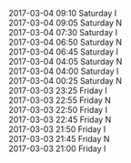 2017-03-04 09:10 Saturday  I  
2017-03-04 09:05 Saturday  N  
2017-03-04 07:30 Saturday  I  
2017-03-04 06:50 Saturday  N  
2017-03-04 06:45 Saturday  I  
2017-03-04 04:05 Saturday  N  
2017-03-04 04:00 Saturday  I  
2017-03-04 00:25 Saturday  N  
2017-03-03 23:25 Friday  I  
2017-03-03 22:55 Friday  N  
2017-03-03 22:50 Friday  I  
2017-03-03 22:45 Friday  N  
2017-03-03 21:50 Friday  I  
2017-03-03 21:45 Friday  N  
2017-03-03 21:00 Friday  I  
